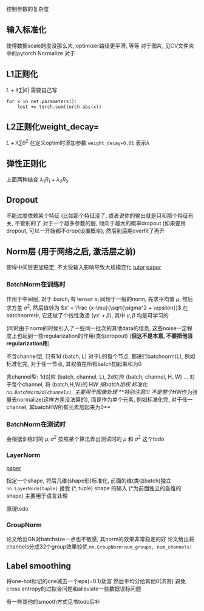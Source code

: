 控制参数的复杂度

## 输入标准化
使得数据scale跨度没那么大, optimizer路径更平滑, 等等
对于图片, 见CV文件夹中的pytorch Normalize
对于

## L1正则化
$L + \lambda \sum |\theta|$
需要自己写
```
for x in net.parameters():
    lost += torch.sum(torch.abs(x))
```

## L2正则化weight_decay=
$L + \lambda \sum \theta^2$
在定义optim时添加参数 `weight_decay=0.01` 表示$\lambda$

## 弹性正则化
上面两种结合
$\lambda_1 R_1 + \lambda_2 R_2$

## Dropout
不能过度依赖某个特征
(比如那个特征没了, 或者说你的输出就是只和那个特征有关, 不管别的了
对于一个越多参数的层,  倾向于越大的概率dropout
(如果要用dropout, 可以一开始都不drop(设置概率), 然后到后期overfit了再开

## Norm层 (用于网络之后, 激活层之前)
使得中间层更加稳定, 不太受输入影响导致大规模变化
[tutor](https://www.youtube.com/watch?v=nUUqwaxLnWs&list=PL9fbVgKf1HGxbrfvk4-mqRD_GWn_wOR0q&index=6)
[paper](https://arxiv.org/abs/1502.03167)

### BatchNorm在训练时
作用于中间层, 对于 $batch_i$ 有 tensor $x_i$
同理于一般的norm, 先求平均值 $\mu$, 然后求方差 $\sigma^2$, 然后值转为 $x' = \frac {x-\mu}{\sqrt{\sigma^2 + \epsilon}}$
在batchnorm中, 它还做了个线性激活 $(\gamma x' + \beta)$, 其中 $\gamma,\beta$ 均是可学习的

(同时由于norm的时候引入了一些同一批次的其他data的信息, 这些noise一定程度上也起到一些regularization的作用(类似dropout)
(**但这不是本意, 不要把他当regularization用**)

不含channel型, 只有1d (batch, L)
对于L的每个节点, 都进行batchnorm(L), 例如标准化完, 对于任一节点, 其权值在所有batch加起来和为0

含channel型: 1d对应 (batch, channel, L), 2d对应 (batch, channel, H, W) ...
对于每个channel, 将 (batch,H,W)的 H*W 按batch加权 标准化 `nn.BatchNorm2d(channels)`, 主要用于图像处理
**特别注意!!! 不是整个H*W作为张量去normalize(这样方差没法算的), 而是作为单个元素, 例如标准化完, 对于任一channel, 其batch*H*W所有元素加起来为0**

### BatchNorm在测试时
会根据训练时的 $\mu, \sigma^2$ 按照某个算法弄出测试时的 $\mu$ 和 $\sigma^2$
这个todo

### LayerNorm
[paper](https://arxiv.org/abs/1607.06450)

指定一个shape, 将后几维(shape形)标准化, 前面的维(类似batch)独立
`nn.LayerNorm(tuple)` 接受 (*, tuple) shape 的输入 (*为前面独立的各维的shape)
主要用于语言处理

原理todo

### GroupNorm

论文给出GN对batchsize一点也不敏感, 其norm的效果非常稳定的好
论文给出将channels分成32个group效果较优
`nn.GroupNorm(num_groups, num_channels)`

## Label smoothing
将one-hot标记的one减去一个eps(=0.1)劫富
然后平均分给其他0(济贫)
避免cross entropy的过拟合问题和alleviate一些数据误标问题

有一些其他的smooth方式见书todo后补